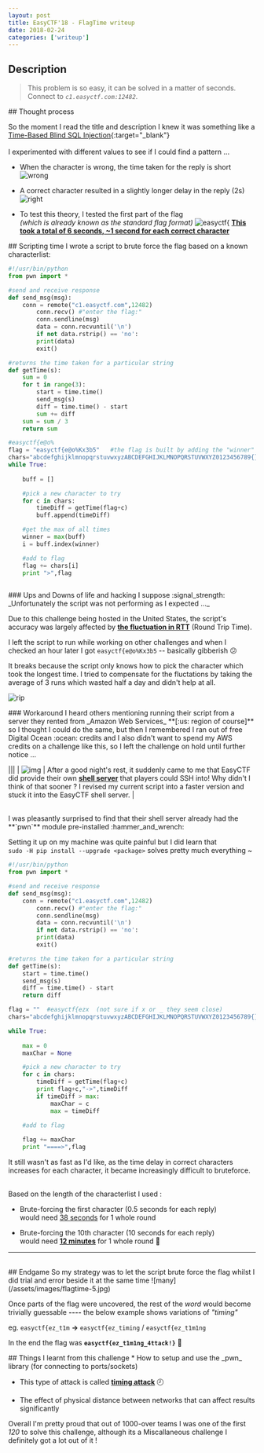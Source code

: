 ```yaml
---
layout: post
title: EasyCTF'18 - FlagTime writeup
date: 2018-02-24
categories: ['writeup']
---
```

## Description
> This problem is so easy, it can be solved in a matter of seconds. Connect to _`c1.easyctf.com:12482`_.

<div class="divider"></div>
## Thought process 

So the moment I read the title and description I knew it was something like a [Time-Based Blind SQL Injection](http://www.sqlinjection.net/time-based/){:target="_blank"}  
<br/>
I experimented with different values to see if I could find a pattern ...

* When the character is wrong, the time taken for the reply is short
![wrong](/assets/images/flagtime-1.gif)

* A correct character resulted in a slightly longer delay in the reply (2s)
![right](/assets/images/flagtime-2.gif)

* To test this theory, I tested the first part of the flag   
 *(which is already known as the standard flag format)*
![easyctf{](/assets/images/flagtime-3.gif)
**<u>This took a total of 6 seconds, ~1 second for each correct character</u>**

<div class="divider"></div>
## Scripting time
 I wrote a script to brute force the flag based on a known characterlist:

``` python
#!/usr/bin/python
from pwn import *

#send and receive response
def send_msg(msg):
	conn = remote("c1.easyctf.com",12482)
        conn.recv() #"enter the flag:"
        conn.sendline(msg)
        data = conn.recvuntil('\n')
        if not data.rstrip() == 'no':
		print(data)
		exit()

#returns the time taken for a particular string
def getTime(s):
	sum = 0
	for t in range(3):
		start = time.time()
		send_msg(s)
		diff = time.time() - start
		sum += diff
	sum = sum / 3
	return sum

#easyctf{e@o%
flag = "easyctf{e@o%Kx3b5"   #the flag is built by adding the "winner" of each round
chars="abcdefghijklmnopqrstuvwxyzABCDEFGHIJKLMNOPQRSTUVWXYZ0123456789{}!@#$%^&*_-=+"
while True:
	
	buff = []

	#pick a new character to try
	for c in chars:
		timeDiff = getTime(flag+c)
		buff.append(timeDiff)

	#get the max of all times
	winner = max(buff)
	i = buff.index(winner)

	#add to flag
	flag += chars[i]
	print ">",flag
		
```
<div class="divider"></div>
### Ups and Downs of life and hacking I suppose :signal_strength:
_Unfortunately the script was not performing as I expected ..._ 

Due to this challenge being hosted in the United States, the script's accuracy was largely affected by **<u>the  fluctuation in RTT</u>** (Round Trip Time).

I left the script to run while working on other challenges and when I checked an hour later I got `easyctf{e@o%Kx3b5` -- basically gibberish :confused:   
  
It breaks because the script only knows how to pick the character which took the longest time. I tried to compensate for the fluctations by taking the average of 3 runs which wasted half a day and didn't help at all.

![rip](/assets/images/flagtime-4.gif)

  
<div class="divider"></div>
### Workaround
I heard others mentioning running their script from a server they rented from _Amazon Web Services_ **[:us: region of course]** so I thought I could do the same, but then I remembered I ran out of free Digital Ocean :ocean: credits and I also didn't want to spend my AWS credits on a challenge like this, so I left the challenge on hold until further notice ...  

|||
| ![img](https://encrypted-tbn0.gstatic.com/images?q=tbn:ANd9GcR0MaZsf1E1pkkKMymkvbgEFykdyOpqaSFiKdQWfcAAC8ToLwxR) | After a good night's rest, it suddenly came to me that EasyCTF did provide their own **<u>shell server</u>** that players could SSH into! Why didn't I think of that sooner ? I revised my current script into a faster version and stuck it into the EasyCTF shell server. |  
  
<br/>  
I was pleasantly surprised to find that their shell server already had the **`pwn`** module pre-installed :hammer_and_wrench: 
   
Setting it up on my machine was quite painful but I did learn that   
`sudo -H pip install --upgrade <package>` solves pretty much everything ~

```python
#!/usr/bin/python
from pwn import *

#send and receive response
def send_msg(msg):
	conn = remote("c1.easyctf.com",12482)
        conn.recv() #"enter the flag:"
        conn.sendline(msg)
        data = conn.recvuntil('\n')
        if not data.rstrip() == 'no':
		print(data)
		exit()

#returns the time taken for a particular string
def getTime(s):
	start = time.time()
	send_msg(s)
	diff = time.time() - start
	return diff

flag = ""  #easyctf{ezx  (not sure if x or _ they seem close)
chars="abcdefghijklmnopqrstuvwxyzABCDEFGHIJKLMNOPQRSTUVWXYZ0123456789{}!@$_"

while True:
	
	max = 0
	maxChar = None

	#pick a new character to try
	for c in chars:
		timeDiff = getTime(flag+c)
		print flag+c,"->",timeDiff
		if timeDiff > max:
			maxChar = c
			max = timeDiff

	#add to flag
	
	flag += maxChar
	print "====>",flag
```
It still wasn't as fast as I'd like, as the time delay in correct characters increases for each character, it became increasingly difficult to bruteforce.   
<br/>   
 
Based on the length of the characterlist I used : 
* Brute-forcing the first character (0.5 seconds for each reply)  
  would need <u>38 seconds</u> for 1 whole round  
    
* Brute-forcing the 10th character (10 seconds for each reply)  
  would need **<u>12 minutes</u>** for 1 whole round :moyai:  
 
___

<br/>
## Endgame   
So my strategy was to let the script brute force the flag whilst I did trial and error beside it at the same time
![many](/assets/images/flagtime-5.jpg)

Once parts of the flag were uncovered, the rest of the *word* would become trivially guessable **----**  the below example shows variations of *"timing"*  
  
eg. `easyctf{ez_t1m` **->** `easyctf{ez_timing` / `easyctf{ez_t1m1ng`  

In the end the flag was **`easyctf{ez_t1m1ng_4ttack!}`** :checkered_flag:
<div class="divider"></div>
## Things I learnt from this challenge
* How to setup and use the _pwn_ library (for connecting to ports/sockets) 
  
* This type of attack is called **<u>timing attack</u>**  :clock8:
  
* The effect of physical distance between networks that can affect results significantly 


Overall I'm pretty proud that out of 1000-over teams I was one of the first _120_ to solve this challenge, although its a Miscallaneous challenge I definitely got a lot out of it ! 

